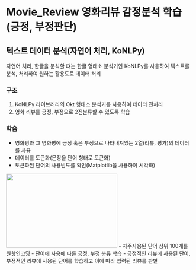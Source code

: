 # Movie_Review 영화리뷰 감정분석 학습(긍정, 부정판단)
## 텍스트 데이터 분석(자연어 처리, KoNLPy)
자연어 처리, 한글을 분석할 떄는 한글 형태소 분석기인 KoNLPy를 사용하여 텍스트를 분석, 처리하여 원하는 활용도로 데이터 처리

### 구조
1. KoNLPy 라이브러리의 Okt 형태소 분석기를 사용하여 데이터 전처리
2. 영화 리뷰를 긍정, 부정으로 2진분류할 수 있도록 학습

### 학습
 - 영화평과 그 영화평에 긍정 혹은 부정으로 나타내져있는 2열(리뷰, 평가)의 데이터를 사용
 - 데이터를 토큰화(문장을 단어 형태로 토큰화)
 - 토큰화된 단어의 사용빈도를 확인(Matplotlib을 사용하여 시각화)
<img src="https://user-images.githubusercontent.com/87750521/126892084-82aaf776-8baf-4a6b-9de4-c133240f8c4c.png" width="300" height="200">
 - 자주사용된 단어 상위 100개를 원핫인코딩
 - 단어에 사용에 따른 긍정, 부정 분류 학습
 - 긍정적인 리뷰에 사용된 단어, 부정적인 리뷰에 사용된 단어를 학습하고 이에 따라 입력된 리뷰를 판별
